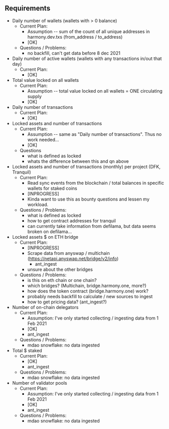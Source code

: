 ## Requirements
- Daily number of wallets (wallets with > 0 balance)
    - Current Plan:
        - Assumption -- sum of the count of all unique addresses in harmony.dev.txs (from_address / to_address)
        - [OK]
    - Questions / Problems:
        - no backfill, can't get data before 8 dec 2021
- Daily number of active wallets (wallets with any transactions in/out that day)
    - Current Plan:
        - [OK]
- Total value locked on all wallets
    - Current Plan:
        - Assumption -- total value locked on all wallets = ONE circulating supply
        - [OK]
- Daily number of transactions
    - Current Plan:
        - [OK]
- Locked assets and number of transactions
    - Current Plan:
        - Assumption -- same as "Daily number of transactions". Thus no work needed...
        - [OK]
    - Questions
        - what is defined as locked
        - whats the difference between this and qn above
- Locked assets and number of transactions (monthly) per project (DFK, Tranquil) 
    - Current Plan:
        - Read sync events from the blockchain / total balances in specific wallets for staked coins
        - [INPROGRESS]
        - Kinda want to use this as bounty questions and lessen my workload.
    - Questions / Problems:
        - what is defined as locked
        - how to get contract addresses for tranquil
        - can currently take information from defilama, but data seems broken on defilama...
- Locked assets $ on ETH bridge
    - Current Plan:
        - [INPROGRESS]
        - Scrape data from anyswap / multichain (<https://netapi.anyswap.net/bridge/v2/info>)
            - ant_ingest
        - unsure about the other bridges
    - Questions / Problems:
        - is this on eth chain or one chain?
        - which bridges? (Multichain, bridge.harmony.one, more?)
        - how does the token contract (bridge.harmony.one) work?
        - probably needs backfill to calculate / new sources to ingest
        - how to get pricing data? (ant_ingest?)
- Number of on-chain delegators
    - Current Plan:
        - Assumption: I've only started collecting / ingesting data from 1 Feb 2021
        - [OK]
        - ant_ingest
    - Questions / Problems:
        - mdao snowflake: no data ingested
- Total $ staked
    - Current Plan:
        - [OK]
        - ant_ingest
    - Questions / Problems:
        - mdao snowflake: no data ingested
- Number of validator pools
    - Current Plan:
        - Assumption: I've only started collecting / ingesting data from 1 Feb 2021
        - [OK]
        - ant_ingest
    - Questions / Problems:
        - mdao snowflake: no data ingested
